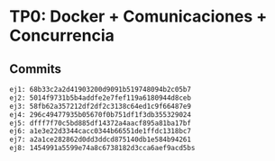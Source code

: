# TP0: Docker + Comunicaciones + Concurrencia

## Commits

```bash
ej1: 68b33c2a2d41903200d9091b519748094b2c05b7
ej2: 5014f9731b5b4addfe2e7fef119a6180944d8ceb
ej3: 58fb62a357212df2df2c3138c64ed1c9f66487e9
ej4: 296c49477935b05670f0b751df1f3db355329024
ej5: dfff7f70c5bd885df14372a4aacf895a81ba17bf
ej6: a1e3e22d3344cacc0344b66551de1ffdc1318bc7
ej7: a2a1ce282862d0dd3ddcd875140db1e584b94261
ej8: 1454991a5599e74a8c6738182d3cca6aef9acd5bs
```
